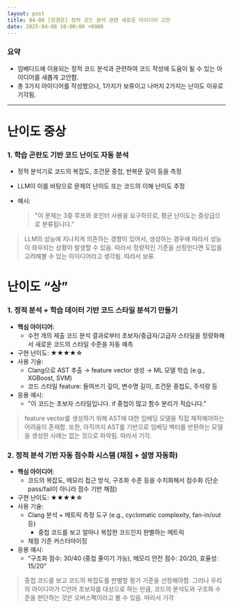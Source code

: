 ```yaml
---
layout: post
title: 04-08 [장경은] 정적 코드 분석 관련 새로운 아이디어 고안
date: 2025-04-08 10:00:00 +0900
---
```


### 요약

- 임베디드에 이용되는 정적 코드 분석과 관련하여 코드 작성에 도움이 될 수 있는 아이디어를 새롭게 고안함.
- 총 3가지 아이디어를 작성했으나, 1가지가 보류이고 나머지 2가지는 난이도 이유로 기각됨.

---



# 난이도 중상

### 1. **학습 곤란도 기반 코드 난이도 자동 분석**

- 정적 분석기로 코드의 복잡도, 조건문 중첩, 반복문 깊이 등을 측정
- LLM이 이를 바탕으로 문제의 난이도 또는 코드의 이해 난이도 추정
- 예시:
  
    > "이 문제는 3중 루프와 포인터 사용을 요구하므로, 평균 난이도는 중상급으로 분류됩니다."

> LLM의 성능에 지나치게 의존하는 경향이 있어서, 생성하는 경우에 따라서 성능이 좌우되는 상황이 발생할 수 있음. 따라서 정량적인 기준을 선정한다면 도입을 고려해볼 수 있는 아이디어라고 생각됨. 따라서 보류.



# 난이도 “상”

### 1. **정적 분석 + 학습 데이터 기반 코드 스타일 분석기 만들기**

- **핵심 아이디어**:
    - 수천 개의 제출 코드 분석 결과로부터 초보자/중급자/고급자 스타일을 정량화해서 새로운 코드의 스타일 수준을 자동 예측
- 구현 난이도: **★★★★☆**
- 사용 기술:
    - Clang으로 AST 추출 → feature vector 생성 → ML 모델 학습 (e.g., XGBoost, SVM)
    - 코드 스타일 feature: 들여쓰기 깊이, 변수명 길이, 조건문 중첩도, 주석량 등
- 응용 예시:
    - "이 코드는 초보자 스타일입니다. if 중첩이 많고 함수 분리가 적습니다."

> feature vector를 생성하기 위해 AST에 대한 임베딩 모델을 직접 제작해야하는 어려움이 존재함. 또한, 아직까지 AST를 기반으로 임베딩 벡터를 반환하는 모델을 생성한 사례는 없는 것으로 파악됨. 따라서 기각.





### 2. **정적 분석 기반 자동 점수화 시스템 (채점 + 설명 자동화)**

- **핵심 아이디어**:
    - 코드의 복잡도, 메모리 접근 방식, 구조화 수준 등을 수치화해서 점수화 (단순 pass/fail이 아니라 점수 기반 채점)
- 구현 난이도: **★★★★☆**
- 사용 기술:
    - Clang 분석 + 메트릭 측정 도구 (e.g., cyclomatic complexity, fan-in/out 등)
        - 중첩 코드를 보고 얼마나 복잡한 코드인지 판별하는 메트릭
    - 채점 기준 커스터마이징
- 응용 예시:
    - “구조화 점수: 30/40 (중첩 줄이기 가능), 메모리 안전 점수: 20/20, 효율성: 15/20”

> 중첩 코드를 보고 코드의 복잡도를 판별할 평가 기준을 선정해야함. 그러나 우리의 아이디어가 C언어 초보자를 대상으로 하는 만큼, 코드의 분석도와 구조화 수준을 판단하는 것은 오버스펙이라고 볼 수 있음. 따라서 기각